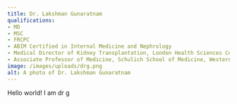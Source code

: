 ```yaml
---
title: Dr. Lakshman Gunaratnam
qualifications:
- MD
- MSC
- FRCPC
- ABIM Certified in Internal Medicine and Nephrology
- Medical Director of Kidney Transplantation, London Health Sciences Centre
- Associate Professor of Medicine, Schulich School of Medicine, Western University
image: /images/uploads/drg.png
alt: A photo of Dr. Lakshman Gunaratnam
---
```

Hello world! I am dr g